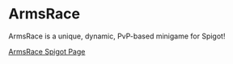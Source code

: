 # ArmsRace

ArmsRace is a unique, dynamic, PvP-based minigame for Spigot!

[ArmsRace Spigot Page](https://www.spigotmc.org/resources/%E2%9A%94%EF%B8%8F-armsrace-minigame-pickups-shops-unlimited-maps-kits-99-configurable-1-8-1-15.78991/)

